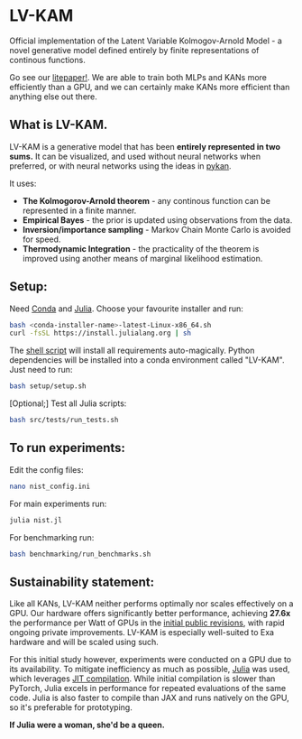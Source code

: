 # LV-KAM
Official implementation of the Latent Variable Kolmogov-Arnold Model - a novel generative model defined entirely by finite representations of continous functions.

Go see our [litepaper!](https://exalaboratories.com/litepaper). We are able to train both MLPs and KANs more efficiently than a GPU, and we can certainly make KANs more efficient than anything else out there.

## What is LV-KAM.

LV-KAM is a generative model that has been **entirely represented in two sums.** It can be visualized, and used without neural networks when preferred, or with neural networks using the ideas in [pykan](https://github.com/KindXiaoming/pykan). 

It uses:

- **The Kolmogorov-Arnold theorem** - any continous function can be represented in a finite manner.
- **Empirical Bayes** - the prior is updated using observations from the data.
- **Inversion/importance sampling** - Markov Chain Monte Carlo is avoided for speed.
- **Thermodynamic Integration** - the practicality of the theorem is improved using another means of marginal likelihood estimation.

## Setup:

Need [Conda](https://docs.conda.io/projects/conda/en/latest/user-guide/install/index.html) and [Julia](https://github.com/JuliaLang/juliaup). Choose your favourite installer and run: 

```bash
bash <conda-installer-name>-latest-Linux-x86_64.sh
curl -fsSL https://install.julialang.org | sh
```

The [shell script](setup/setup.sh) will install all requirements auto-magically. Python dependencies will be installed into a conda environment called "LV-KAM". Just need to run:

```bash
bash setup/setup.sh
```

[Optional;] Test all Julia scripts:

```bash
bash src/tests/run_tests.sh
```

## To run experiments:

Edit the config files:

```bash
nano nist_config.ini
```

For main experiments run:

```bash
julia nist.jl
```

For benchmarking run:

```bash
bash benchmarking/run_benchmarks.sh
```

## Sustainability statement:

Like all KANs, LV-KAM neither performs optimally nor scales effectively on a GPU. Our hardware offers significantly better performance, achieving **27.6x** the performance per Watt of GPUs in the [initial public revisions](https://exalaboratories.com/litepaper), with rapid ongoing private improvements. LV-KAM is especially well-suited to Exa hardware and will be scaled using such. 

For this initial study however, experiments were conducted on a GPU due to its availability. To mitigate inefficiency as much as possible, [Julia](https://julialang.org/) was used, which leverages [JIT compilation](https://en.wikipedia.org/wiki/Just-in-time_compilation). While initial compilation is slower than PyTorch, Julia excels in performance for repeated evaluations of the same code. Julia is also faster to compile than JAX and runs natively on the GPU, so it's preferable for prototyping. 

**If Julia were a woman, she'd be a queen.**

